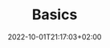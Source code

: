 ---
title: "Basics"
description: "Don't know how to solder? When does one use VIA or VIAL? If you are new to the DIY Keyboard scene, this is the right place for you."
lead: "Don't know how to solder? When does one use VIA or VIAL? If you are new to the DIY Keyboard scene, this is the right place for you."
date: 2022-10-01T21:17:03+02:00
lastmod: 2022-10-01T21:17:03+02:00
draft: false
images: []
---